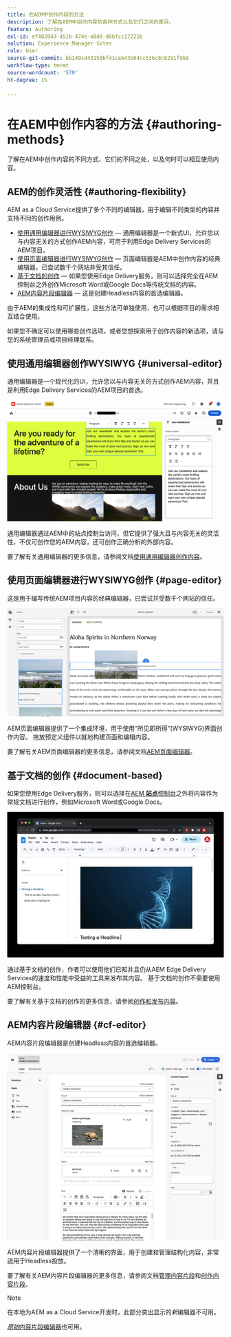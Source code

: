 ```yaml
---
title: 在AEM中创作内容的方法
description: 了解在AEM中创作内容的各种方式以及它们之间的差异。
feature: Authoring
exl-id: ef482843-451b-474e-a8d0-d0bfcc17221b
solution: Experience Manager Sites
role: User
source-git-commit: bb149cd43158bfd1ceb43b04cc536c8c8291f968
workflow-type: tm+mt
source-wordcount: '570'
ht-degree: 1%

---
```


# 在AEM中创作内容的方法 {#authoring-methods}

了解在AEM中创作内容的不同方式、它们的不同之处，以及何时可以相互使用内容。

## AEM的创作灵活性 {#authoring-flexibility}

AEM as a Cloud Service提供了多个不同的编辑器，用于编辑不同类型的内容并支持不同的创作用例。

* [使用通用编辑器进行WYSIWYG创作](#universal-editor) — 通用编辑器是一个新式UI，允许您以与内容无关的方式创作AEM内容，可用于利用Edge Delivery Services的AEM项目。
* [使用页面编辑器进行WYSIWYG创作](#page-editor) — 页面编辑器是AEM中创作内容的经典编辑器，已尝试数千个网站并受其信任。
* [基于文档的创作](#document-based) — 如果您使用Edge Delivery服务，则可以选择完全在AEM控制台之外创作Microsoft Word或Google Docs等传统文档的内容。
* [AEM内容片段编辑器](#cf-editor) — 这是创建Headless内容的首选编辑器。

由于AEM的集成性和可扩展性，这些方法可单独使用，也可以根据项目的需求相互结合使用。

如果您不确定可以使用哪些创作选项，或者您想探索用于创作内容的新选项，请与您的系统管理员或项目经理联系。

## 使用通用编辑器创作WYSIWYG {#universal-editor}

通用编辑器是一个现代化的UI，允许您以与内容无关的方式创作AEM内容，并且是利用Edge Delivery Services的AEM项目的首选。

![Universal Editor](assets/authoring-methods-ue.png)

通用编辑器通过AEM中的站点控制台访问，但它提供了强大且与内容无关的灵活性，不仅可创作您的AEM内容，还可创作正确分析的外部内容。

要了解有关通用编辑器的更多信息，请参阅文档[使用通用编辑器创作内容](/help/sites-cloud/authoring/universal-editor/authoring.md)。

## 使用页面编辑器进行WYSIWYG创作 {#page-editor}

这是用于编写传统AEM项目内容的经典编辑器，已尝试并受数千个网站的信任。

![AEM页面编辑器](assets/authoring-methods-page-editor.png)

AEM页面编辑器提供了一个集成环境，用于使用“所见即所得”(WYSIWYG)界面创作内容。 拖放预定义组件以就地构建页面和编辑内容。

要了解有关AEM页面编辑器的更多信息，请参阅文档[AEM页面编辑器](/help/sites-cloud/authoring/page-editor/introduction.md)。

## 基于文档的创作  {#document-based}

如果您使用Edge Delivery服务，则可以选择在[AEM **站点**&#x200B;控制台](/help/sites-cloud/authoring/sites-console/introduction.md)之外将内容作为常规文档进行创作，例如Microsoft Word或Google Docs。

![正在编辑基于文档的内容](assets/authoring-methods-document.jpg)

通过基于文档的创作，作者可以使用他们已知并且仍从AEM Edge Delivery Services的速度和性能中受益的工具来发布其内容。 基于文档的创作不需要使用AEM控制台。

要了解有关基于文档的创作的更多信息，请参阅[创作和发布内容](https://www.aem.live/docs/aem-authoring)。

## AEM内容片段编辑器 {#cf-editor}

AEM内容片段编辑器是创建Headless内容的首选编辑器。

![AEM内容片段编辑器](assets/authoring-methods-cf-editor.png)

AEM内容片段编辑器提供了一个清晰的界面，用于创建和管理结构化内容，非常适用于Headless投放。

要了解有关AEM内容片段编辑器的更多信息，请参阅文档[管理内容片段](/help/sites-cloud/administering/content-fragments/managing.md)和[创作内容片段](/help/sites-cloud/administering/content-fragments/managing.md)。

>[!NOTE]
>
>在本地为AEM as a Cloud Service开发时，此部分突出显示的&#x200B;*新*&#x200B;编辑器不可用。
>
>[*原始*&#x200B;内容片段编辑器](/help/assets/content-fragments/content-fragments-variations.md)也可用。

